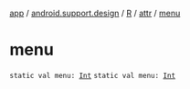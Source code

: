 [app](../../../index.md) / [android.support.design](../../index.md) / [R](../index.md) / [attr](index.md) / [menu](.)

# menu

`static val menu: `[`Int`](https://kotlinlang.org/api/latest/jvm/stdlib/kotlin/-int/index.html)
`static val menu: `[`Int`](https://kotlinlang.org/api/latest/jvm/stdlib/kotlin/-int/index.html)